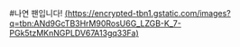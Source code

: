 #나연 팬입니다!
[(https://encrypted-tbn1.gstatic.com/images?q=tbn:ANd9GcTB3HrM90RosU6G_LZGB-K_7-PGk5tzMKnNGPLDV67A13gq33Fa)](https://youtu.be/ofLKM2paaIc)
